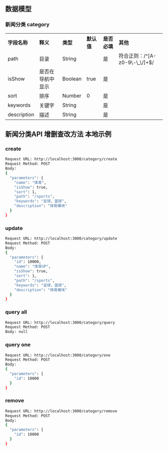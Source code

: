 ## 数据模型

### 新闻分类 category

<table style="text-align: left;">
  <tr>
    <th>字段名称</th>
    <th>释义</th>
    <th>类型</th>
    <th>默认值</th>
    <th>是否必填</th>
    <th>其他</th>
  </tr>
  <tr>
    <td>path</td>
    <td>目录</td>
    <td>String</td>
    <td></td>
    <td>是</td>
    <td>符合正则：/^[A-z0-9\-\_\/]+$/</td>
  </tr>
  <tr>
    <td>isShow</td>
    <td>是否在导航中显示</td>
    <td>Boolean</td>
    <td>true</td>
    <td>是</td>
    <td></td>
  </tr>
  <tr>
    <td>sort</td>
    <td>排序</td>
    <td>Number</td>
    <td>0</td>
    <td>是</td>
    <td></td>
  </tr>
  <tr>
    <td>keywords</td>
    <td>关键字</td>
    <td>String</td>
    <td></td>
    <td>是</td>
    <td></td>
  </tr>
  <tr>
    <td>description</td>
    <td>描述</td>
    <td>String</td>
    <td></td>
    <td>是</td>
    <td></td>
  </tr>
</table>

## 新闻分类API 增删查改方法 本地示例

### create
```bash
Request URL: http://localhost:3000/category/create
Request Method: POST
Body:
{
  "parameters": {
    "name": "体育",
    "isShow": true,
    "sort": 1,
    "path": "/sports",
    "keywords": "足球，篮球",
    "description": "体育模块"
  }
}
```

### update
```bash
Request URL: http://localhost:3000/category/update  
Request Method: POST  
Body:  
{
  "parameters": {
    "id": 10000,
    "name": "体育UP",
    "isShow": true,
    "sort": 1,
    "path": "/sports",
    "keywords": "足球，篮球",
    "description": "体育模块"
  }
}
```

### query all
```bash
Request URL: http://localhost:3000/category/query
Request Method: POST
Body: null
```

### query one
```bash
Request URL: http://localhost:3000/category/one
Request Method: POST
Body:
{
  "parameters": {
    "id": 10000
  }
}
```

### remove
```bash
Request URL: http://localhost:3000/category/remove
Request Method: POST
Body:
{
  "parameters": {
    "id": 10000
  }
}
```
